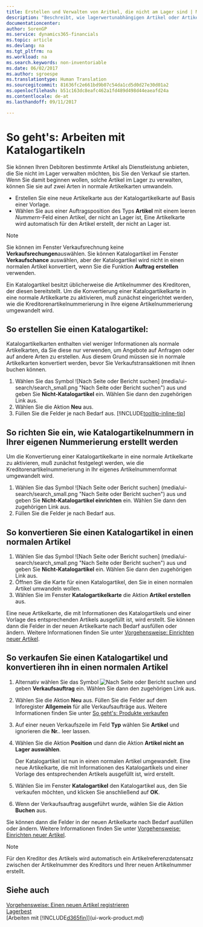 ```yaml
---
title: Erstellen und Verwalten von Aritkel, die nicht am Lager sind | Microsoft Docs
description: "Beschreibt, wie lagerwertunabhängigen Artikel oder Artikel behandelt werden, die nicht in Ihrem Lagerbestand verwaltet werden."
documentationcenter: 
author: SorenGP
ms.service: dynamics365-financials
ms.topic: article
ms.devlang: na
ms.tgt_pltfrm: na
ms.workload: na
ms.search.keywords: non-inventoriable
ms.date: 06/02/2017
ms.author: sgroespe
ms.translationtype: Human Translation
ms.sourcegitcommit: 81636fc2e661bd9b07c54da1cd5d0d27e30d01a2
ms.openlocfilehash: b51c163dc8eafc462a1fd489d498d44eaeafd24a
ms.contentlocale: de-at
ms.lasthandoff: 09/11/2017

---
```

# So geht's: Arbeiten mit Katalogartikeln
Sie können Ihren Debitoren bestimmte Artikel als Dienstleistung anbieten, die Sie nicht im Lager verwalten möchten, bis Sie den Verkauf sie starten. Wenn Sie damit beginnen wollen, solche Artikel im Lager zu verwalten, können Sie sie auf zwei Arten in normale Artikelkarten umwandeln.

* Erstellen Sie eine neue Artikelkarte aus der Katalogartikelkarte auf Basis einer Vorlage.
* Wählen Sie aus einer Auftragsposition des Typs **Artikel** mit einem leeren *Nummern*-Feld einen Artikel, der nicht an Lager ist, Eine Artikelkarte wird automatisch für den Artikel erstellt, der nicht an Lager ist.

> [!NOTE]  
>   Sie können im Fenster Verkaufsrechnung keine **Verkaufsrechungen**auswählen. Sie können Katalogartikel im Fenster **Verkaufschance** auswählen, aber der Katalogartikel wird nicht in einen normalen Artikel konvertiert, wenn Sie die Funktion **Auftrag erstellen** verwenden.

Ein Katalogartikel besitzt üblicherweise die Artikelnummer des Kreditoren, der diesen bereitstellt. Um die Konvertierung einer Katalogartikelkarte in eine normale Artikelkarte zu aktivieren, muß zunächst eingerichtet werden, wie die Kreditorenartikelnummerierung in Ihre eigene Artikelnummerierung umgewandelt wird.   

## So erstellen Sie einen Katalogartikel:
Katalogartikelkarten enthalten viel weniger Informationen als normale Artikelkarten, da Sie diese nur verwenden, um Angebote auf Anfragen oder auf andere Arten zu erstellen. Aus diesem Grund müssen sie in normale Artikelkarten konvertiert werden, bevor Sie Verkaufstransaktionen mit ihnen buchen können.

1. Wählen Sie das Symbol ![Nach Seite oder Bericht suchen] (media/ui-search/search_small.png "Nach Seite oder Bericht suchen") aus und geben Sie **Nicht-Katalogartikel** ein. Wählen Sie dann den zugehörigen Link aus.
2. Wählen Sie die Aktion **Neu** aus.
3. Füllen Sie die Felder je nach Bedarf aus. [!INCLUDE[tooltip-inline-tip](includes/tooltip-inline-tip_md.md)]

## So richten Sie ein, wie Katalogartikelnummern in Ihrer eigenen Nummerierung erstellt werden
Um die Konvertierung einer Katalogartikelkarte in eine normale Artikelkarte zu aktivieren, muß zunächst festgelegt werden, wie die Kreditorenartikelnummerierung in Ihr eigenes Artikelnummernformat umgewandelt wird.

1. Wählen Sie das Symbol ![Nach Seite oder Bericht suchen] (media/ui-search/search_small.png "Nach Seite oder Bericht suchen") aus und geben Sie **Nicht-Katalogartikel einrichten** ein. Wählen Sie dann den zugehörigen Link aus.
2. Füllen Sie die Felder je nach Bedarf aus.

## So konvertieren Sie einen Katalogartikel in einen normalen Artikel
1. Wählen Sie das Symbol ![Nach Seite oder Bericht suchen] (media/ui-search/search_small.png "Nach Seite oder Bericht suchen") aus und geben Sie **Nicht-Katalogartikel** ein. Wählen Sie dann den zugehörigen Link aus.
2. Öffnen Sie die Karte für einen Katalogartikel, den Sie in einen normalen Artikel umwandeln wollen.
3. Wählen Sie im Fenster **Katalogartikelkarte** die Aktion **Artikel erstellen** aus.

Eine neue Artikelkarte, die mit Informationen des Katalogartikels und einer Vorlage des entsprechenden Artikels ausgefüllt ist, wird erstellt. Sie können dann die Felder in der neuen Artikelkarte nach Bedarf ausfüllen oder ändern. Weitere Informationen finden Sie unter [Vorgehensweise: Einrichten neuer Artikel](inventory-how-register-new-items.md).

## So verkaufen Sie einen Katalogartikel und konvertieren ihn in einen normalen Artikel
1. Alternativ wählen Sie das Symbol ![Nach Seite oder Bericht suchen](media/ui-search/search_small.png "Nach Seite oder Bericht suchen") und geben **Verkaufsauftrag** ein. Wählen Sie dann den zugehörigen Link aus.
2. Wählen Sie die Aktion **Neu** aus. Füllen Sie die Felder auf dem Inforegister **Allgemein** für alle Verkaufsaufträge aus. Weitere Informationen finden Sie unter [So geht's: Produkte verkaufen](sales-how-sell-products.md)
3. Auf einer neuen Verkaufszeile im Feld **Typ** wählen Sie **Artikel** und ignorieren die **Nr.**. leer lassen.
4. Wählen Sie die Aktion **Position** und dann die Aktion **Artikel nicht an Lager auswählen**.

    Der Katalogartikel ist nun in einen normalen Artikel umgewandelt. Eine neue Artikelkarte, die mit Informationen des Katalogartikels und einer Vorlage des entsprechenden Artikels ausgefüllt ist, wird erstellt.
5. Wählen Sie im Fenster **Katalogartikel** den Katalogartikel aus, den Sie verkaufen möchten, und klicken Sie anschließend auf **OK**.
6. Wenn der Verkaufsauftrag ausgeführt wurde, wählen Sie die Aktion **Buchen** aus.

Sie können dann die Felder in der neuen Artikelkarte nach Bedarf ausfüllen oder ändern. Weitere Informationen finden Sie unter [Vorgehensweise: Einrichten neuer Artikel](inventory-how-register-new-items.md).

> [!NOTE]  
>   Für den Kreditor des Artikels wird automatisch ein Artikelreferenzdatensatz zwischen der Artikelnummer des Kreditors und Ihrer neuen Artikelnummer erstellt.

## Siehe auch
[Vorgehensweise: Einen neuen Artikel registrieren](inventory-how-register-new-items.md)  
[Lagerbest](inventory-manage-inventory.md)  
[Arbeiten mit [!INCLUDE[d365fin](includes/d365fin_md.md)]](ui-work-product.md)

